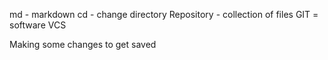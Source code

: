 md - markdown
cd - change directory
Repository - collection of files
GIT = software VCS










Making some changes to get saved
